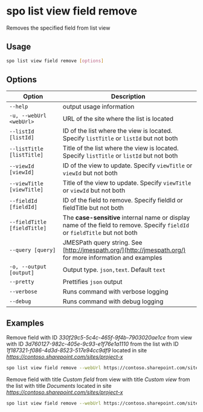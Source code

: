 # spo list view field remove

Removes the specified field from list view

## Usage

```sh
spo list view field remove [options]
```

## Options

Option|Description
------|-----------
`--help`|output usage information
`-u, --webUrl <webUrl>`|URL of the site where the list is located
`--listId [listId]`|ID of the list where the view is located. Specify `listTitle` or `listId` but not both
`--listTitle [listTitle]`|Title of the list where the view is located. Specify `listTitle` or `listId` but not both
`--viewId [viewId]`|ID of the view to update. Specify `viewTitle` or `viewId` but not both
`--viewTitle [viewTitle]`|Title of the view to update. Specify `viewTitle` or `viewId` but not both
`--fieldId [fieldId]`|ID of the field to remove. Specify fieldId or fieldTitle but not both
`--fieldTitle [fieldTitle]`|The **case-sensitive** internal name or display name of the field to remove. Specify `fieldId` or `fieldTitle` but not both
`--query [query]`|JMESPath query string. See [http://jmespath.org/](http://jmespath.org/) for more information and examples
`-o, --output [output]`|Output type. `json,text`. Default `text`
`--pretty`|Prettifies `json` output
`--verbose`|Runs command with verbose logging
`--debug`|Runs command with debug logging

## Examples

Remove field with ID _330f29c5-5c4c-465f-9f4b-7903020ae1ce_ from view with ID _3d760127-982c-405e-9c93-e1f76e1a1110_ from the list with ID _1f187321-f086-4d3d-8523-517e94cc9df9_ located in site _https://contoso.sharepoint.com/sites/project-x_

```sh
spo list view field remove --webUrl https://contoso.sharepoint.com/sites/project-x --listId 1f187321-f086-4d3d-8523-517e94cc9df9 --viewId 3d760127-982c-405e-9c93-e1f76e1a1110 --fieldId 330f29c5-5c4c-465f-9f4b-7903020ae1ce
```

Remove field with title _Custom field_ from view with title _Custom view_ from the list with title _Documents_ located in site _https://contoso.sharepoint.com/sites/project-x_

```sh
spo list view field remove --webUrl https://contoso.sharepoint.com/sites/project-x --fieldTitle 'Custom field' --listTitle Documents --viewTitle 'Custom view'
```